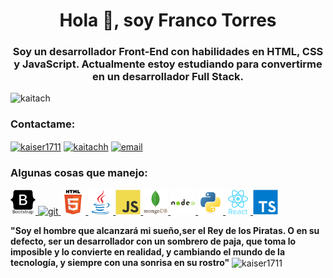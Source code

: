 <h1 align="center">Hola 👋, soy Franco Torres</h1>
<h3 align="center">Soy un desarrollador Front-End con habilidades en HTML, CSS y JavaScript. Actualmente estoy estudiando para convertirme en un desarrollador Full Stack.</h3>

<p align="left"> <img src="https://komarev.com/ghpvc/?username=kaitach&label=Profile%20views&color=0e75b6&style=flat" alt="kaitach" /> </p>

<h3 align="left">Contactame:</h3>
<p align="left">
<a href="https://fb.com/kaiser1711" target="blank"><img align="center" src="https://raw.githubusercontent.com/rahuldkjain/github-profile-readme-generator/master/src/images/icons/Social/facebook.svg" alt="kaiser1711" height="30" width="40" /></a>
<a href="https://instagram.com/kaitachh" target="blank"><img align="center" src="https://raw.githubusercontent.com/rahuldkjain/github-profile-readme-generator/master/src/images/icons/Social/instagram.svg" alt="kaitachh" height="30" width="40" /></a>
<a href="mailto:franco.torres1705@gmail.com" target="blank"><img align="center" src="https://upload.wikimedia.org/wikipedia/commons/7/7e/Gmail_icon_%282020%29.svg" alt="email" height="30" width="40" /></a>
</p>

<h3 align="left">Algunas cosas que manejo:</h3>
<p align="left"> <a href="https://getbootstrap.com" target="_blank" rel="noreferrer"> <img src="https://raw.githubusercontent.com/devicons/devicon/master/icons/bootstrap/bootstrap-plain-wordmark.svg" alt="bootstrap" width="40" height="40"/> </a> <a href="https://git-scm.com/" target="_blank" rel="noreferrer"> <img src="https://www.vectorlogo.zone/logos/git-scm/git-scm-icon.svg" alt="git" width="40" height="40"/> </a> <a href="https://www.w3.org/html/" target="_blank" rel="noreferrer"> <img src="https://raw.githubusercontent.com/devicons/devicon/master/icons/html5/html5-original-wordmark.svg" alt="html5" width="40" height="40"/> </a> <a href="https://www.java.com" target="_blank" rel="noreferrer"> <img src="https://raw.githubusercontent.com/devicons/devicon/master/icons/java/java-original.svg" alt="java" width="40" height="40"/> </a> <a href="https://developer.mozilla.org/en-US/docs/Web/JavaScript" target="_blank" rel="noreferrer"> <img src="https://raw.githubusercontent.com/devicons/devicon/master/icons/javascript/javascript-original.svg" alt="javascript" width="40" height="40"/> </a> <a href="https://www.mongodb.com/" target="_blank" rel="noreferrer"> <img src="https://raw.githubusercontent.com/devicons/devicon/master/icons/mongodb/mongodb-original-wordmark.svg" alt="mongodb" width="40" height="40"/> </a> <a href="https://nodejs.org" target="_blank" rel="noreferrer"> <img src="https://raw.githubusercontent.com/devicons/devicon/master/icons/nodejs/nodejs-original-wordmark.svg" alt="nodejs" width="40" height="40"/> </a> <a href="https://www.python.org" target="_blank" rel="noreferrer"> <img src="https://raw.githubusercontent.com/devicons/devicon/master/icons/python/python-original.svg" alt="python" width="40" height="40"/> </a> <a href="https://reactjs.org/" target="_blank" rel="noreferrer"> <img src="https://raw.githubusercontent.com/devicons/devicon/master/icons/react/react-original-wordmark.svg" alt="react" width="40" height="40"/> </a> <a href="https://www.typescriptlang.org/" target="_blank" rel="noreferrer"> <img src="https://raw.githubusercontent.com/devicons/devicon/master/icons/typescript/typescript-original.svg" alt="typescript" width="40" height="40"/> </a> </p>

**"Soy el hombre que alcanzará mi sueño,ser el Rey de los Piratas. O en su defecto, ser un desarrollador con un sombrero de paja, que toma lo imposible y lo convierte en realidad, y cambiando el mundo de la tecnología, y siempre con una sonrisa en su rostro"**
<img align="center" src="https://i.pinimg.com/originals/58/a8/6a/58a86ad5782a21cc2f210c4ed7f04414.png" alt="kaiser1711" height="130" width="80" />

